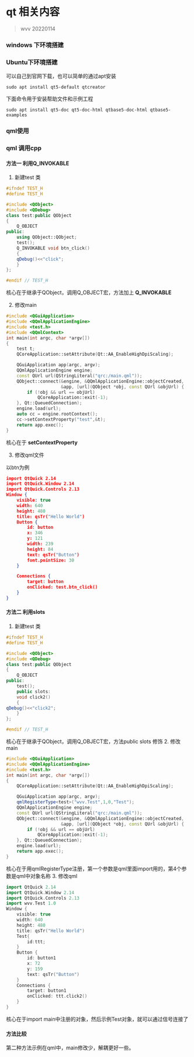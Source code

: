 # qt 相关内容

> wvv 20220114

### windows 下环境搭建



### Ubuntu下环境搭建

可以自己到官网下载，也可以简单的通过apt安装

```shell
sudo apt install qt5-default qtcreator
```

下面命令用于安装帮助文件和示例工程

```shell
sudo apt install qt5-doc qt5-doc-html qtbase5-doc-html qtbase5-examples
```



### qml使用

### qml 调用cpp

#### 方法一 利用Q_INVOKABLE

1. 新建test 类

```cpp
#ifndef TEST_H
#define TEST_H

#include <QObject>
#include <QDebug>
class test:public QObject
{
    Q_OBJECT
public:
    using QObject::QObject;
    test();
    Q_INVOKABLE void btn_click()
    {
    qDebug()<<"click";
    }
};

#endif // TEST_H
```
核心在于继承于QObject，调用Q_OBJECT宏，方法加上 **Q_INVOKABLE**

2. 修改main
```cpp
#include <QGuiApplication>
#include <QQmlApplicationEngine>
#include <test.h>
#include <QQmlContext>
int main(int argc, char *argv[])
{
    test t;
    QCoreApplication::setAttribute(Qt::AA_EnableHighDpiScaling);

    QGuiApplication app(argc, argv);
    QQmlApplicationEngine engine;
    const QUrl url(QStringLiteral("qrc:/main.qml"));
    QObject::connect(&engine, &QQmlApplicationEngine::objectCreated,
                     &app, [url](QObject *obj, const QUrl &objUrl) {
        if (!obj && url == objUrl)
            QCoreApplication::exit(-1);
    }, Qt::QueuedConnection);
    engine.load(url);
    auto cc = engine.rootContext();
    cc->setContextProperty("test",&t);
    return app.exec();
}
```
核心在于 **setContextProperty**

3. 修改qml文件

以btn为例

```json
import QtQuick 2.14
import QtQuick.Window 2.14
import QtQuick.Controls 2.13
Window {
    visible: true
    width: 640
    height: 480
    title: qsTr("Hello World")
    Button {
        id: button
        x: 346
        y: 121
        width: 239
        height: 84
        text: qsTr("Button")
        font.pointSize: 30
    }

    Connections {
        target: button
        onClicked: test.btn_click()
    }
}
```

#### 方法二 利用slots

1. 新建test 类

```cpp
#ifndef TEST_H
#define TEST_H

#include <QObject>
#include <QDebug>
class test:public QObject
{
    Q_OBJECT
public:
    test();
    public slots:
    void click2()
    {
qDebug()<<"click2";
    }
};

#endif // TEST_H
```
核心在于继承于QObject，调用Q_OBJECT宏，方法public slots 修饰
2. 修改main

```cpp
#include <QGuiApplication>
#include <QQmlApplicationEngine>
#include <test.h>
int main(int argc, char *argv[])
{
    QCoreApplication::setAttribute(Qt::AA_EnableHighDpiScaling);

    QGuiApplication app(argc, argv);
    qmlRegisterType<test>("wvv.Test",1,0,"Test");
    QQmlApplicationEngine engine;
    const QUrl url(QStringLiteral("qrc:/main.qml"));
    QObject::connect(&engine, &QQmlApplicationEngine::objectCreated,
                     &app, [url](QObject *obj, const QUrl &objUrl) {
        if (!obj && url == objUrl)
            QCoreApplication::exit(-1);
    }, Qt::QueuedConnection);
    engine.load(url);
    return app.exec();
}
```
核心在于用qmlRegisterType注册，第一个参数是qml里面import用的，第4个参数是qml中对象名称
3. 修改qml

```cpp
import QtQuick 2.14
import QtQuick.Window 2.14
import QtQuick.Controls 2.13
import wvv.Test 1.0
Window {
    visible: true
    width: 640
    height: 480
    title: qsTr("Hello World")
    Test{
        id:ttt;
    }
    Button {
        id: button1
        x: 72
        y: 159
        text: qsTr("Button")
    }
    Connections {
        target: button1
        onClicked: ttt.click2()
    }
}
```
核心在于import main中注册的对象，然后示例Test对象，就可以通过信号连接了

#### 方法比较

第二种方法示例在qml中，main修改少，解耦更好一些。
